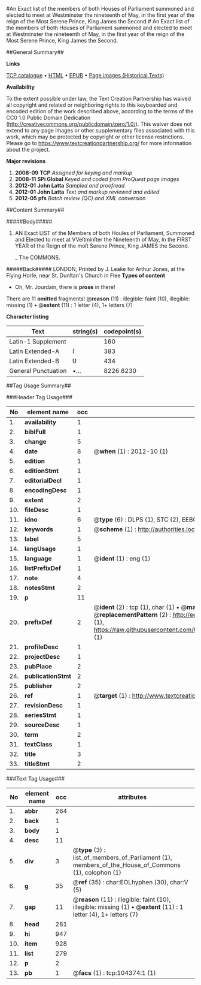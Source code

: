 #An Exact list of the members of both Houses of Parliament summoned and elected to meet at Westminster the nineteenth of May, in the first year of the reign of the Most Serene Prince, King James the Second.#
An Exact list of the members of both Houses of Parliament summoned and elected to meet at Westminster the nineteenth of May, in the first year of the reign of the Most Serene Prince, King James the Second.

##General Summary##

**Links**

[TCP catalogue](http://www.ota.ox.ac.uk/tcp/)  • 
[HTML](http://tei.it.ox.ac.uk/tcp/Texts-HTML/free/A38/A38930.html)  • 
[EPUB](http://tei.it.ox.ac.uk/tcp/Texts-EPUB/free/A38/A38930.epub) • 
[Page images (Historical Texts)](https://historicaltexts.jisc.ac.uk/eebo-15687358e)

**Availability**

To the extent possible under law, the Text Creation Partnership has waived all copyright and related or neighboring rights to this keyboarded and encoded edition of the work described above, according to the terms of the CC0 1.0 Public Domain Dedication (http://creativecommons.org/publicdomain/zero/1.0/). This waiver does not extend to any page images or other supplementary files associated with this work, which may be protected by copyright or other license restrictions. Please go to https://www.textcreationpartnership.org/ for more information about the project.

**Major revisions**

1. __2008-09__ __TCP__ *Assigned for keying and markup*
1. __2008-11__ __SPi Global__ *Keyed and coded from ProQuest page images*
1. __2012-01__ __John Latta__ *Sampled and proofread*
1. __2012-01__ __John Latta__ *Text and markup reviewed and edited*
1. __2012-05__ __pfs__ *Batch review (QC) and XML conversion*

##Content Summary##

#####Body#####

1. AN Exact LIST of the Members of both Houſes of Parliament, Summoned and Elected to meet at VVeſtminſter the Nineteenth of May, In the FIRST YEAR of the Reign of the moſt Serene Prince, King JAMES the Second.

    _ The COMMONS.

#####Back#####
LONDON, Printed by J. Leake for Arthur Jones, at the Flying Horſe, near St. Dunſtan's Church in Flee
**Types of content**

  * Oh, Mr. Jourdain, there is **prose** in there!

There are 11 **omitted** fragments! 
 @__reason__ (11) : illegible: faint (10), illegible: missing (1)  •  @__extent__ (11) : 1 letter (4), 1+ letters (7)

**Character listing**


|Text|string(s)|codepoint(s)|
|---|---|---|
|Latin-1 Supplement| |160|
|Latin Extended-A|ſ|383|
|Latin Extended-B|Ʋ|434|
|General Punctuation|•…|8226 8230|

##Tag Usage Summary##

###Header Tag Usage###

|No|element name|occ|attributes|
|---|---|---|---|
|1.|__availability__|1||
|2.|__biblFull__|1||
|3.|__change__|5||
|4.|__date__|8| @__when__ (1) : 2012-10 (1)|
|5.|__edition__|1||
|6.|__editionStmt__|1||
|7.|__editorialDecl__|1||
|8.|__encodingDesc__|1||
|9.|__extent__|2||
|10.|__fileDesc__|1||
|11.|__idno__|6| @__type__ (6) : DLPS (1), STC (2), EEBO-CITATION (1), OCLC (1), VID (1)|
|12.|__keywords__|1| @__scheme__ (1) : http://authorities.loc.gov/ (1)|
|13.|__label__|5||
|14.|__langUsage__|1||
|15.|__language__|1| @__ident__ (1) : eng (1)|
|16.|__listPrefixDef__|1||
|17.|__note__|4||
|18.|__notesStmt__|2||
|19.|__p__|11||
|20.|__prefixDef__|2| @__ident__ (2) : tcp (1), char (1)  •  @__matchPattern__ (2) : ([0-9\-]+):([0-9IVX]+) (1), (.+) (1)  •  @__replacementPattern__ (2) : http://eebo.chadwyck.com/downloadtiff?vid=$1&page=$2 (1), https://raw.githubusercontent.com/textcreationpartnership/Texts/master/tcpchars.xml#$1 (1)|
|21.|__profileDesc__|1||
|22.|__projectDesc__|1||
|23.|__pubPlace__|2||
|24.|__publicationStmt__|2||
|25.|__publisher__|2||
|26.|__ref__|1| @__target__ (1) : http://www.textcreationpartnership.org/docs/. (1)|
|27.|__revisionDesc__|1||
|28.|__seriesStmt__|1||
|29.|__sourceDesc__|1||
|30.|__term__|2||
|31.|__textClass__|1||
|32.|__title__|3||
|33.|__titleStmt__|2||


###Text Tag Usage###

|No|element name|occ|attributes|
|---|---|---|---|
|1.|__abbr__|264||
|2.|__back__|1||
|3.|__body__|1||
|4.|__desc__|11||
|5.|__div__|3| @__type__ (3) : list_of_members_of_Parliament (1), members_of_the_House_of_Commons (1), colophon (1)|
|6.|__g__|35| @__ref__ (35) : char:EOLhyphen (30), char:V (5)|
|7.|__gap__|11| @__reason__ (11) : illegible: faint (10), illegible: missing (1)  •  @__extent__ (11) : 1 letter (4), 1+ letters (7)|
|8.|__head__|281||
|9.|__hi__|947||
|10.|__item__|928||
|11.|__list__|279||
|12.|__p__|2||
|13.|__pb__|1| @__facs__ (1) : tcp:104374:1 (1)|
